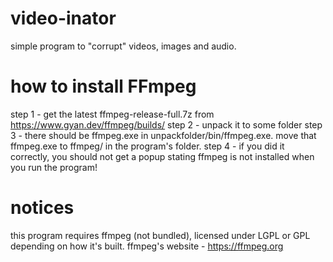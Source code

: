 # video-inator
simple program to "corrupt" videos, images and audio.

# how to install FFmpeg
step 1 - get the latest ffmpeg-release-full.7z from https://www.gyan.dev/ffmpeg/builds/
step 2 - unpack it to some folder
step 3 - there should be ffmpeg.exe in unpackfolder/bin/ffmpeg.exe. move that ffmpeg.exe to ffmpeg/ in the program's folder.
step 4 - if you did it correctly, you should not get a popup stating ffmpeg is not installed when you run the program!

# notices
this program requires ffmpeg (not bundled), licensed under LGPL or GPL depending on how it's built.
ffmpeg's website - https://ffmpeg.org
